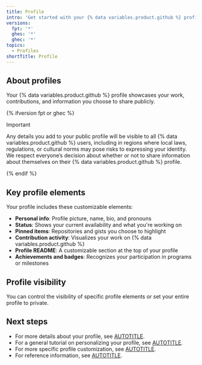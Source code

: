 ```yaml
---
title: Profile
intro: 'Get started with your {% data variables.product.github %} profile.'
versions:
  fpt: '*'
  ghes: '*'
  ghec: '*'
topics:
  - Profiles
shortTitle: Profile
---
```


## About profiles

Your {% data variables.product.github %} profile showcases your work, contributions, and information you choose to share publicly.

{% ifversion fpt or ghec %}

> [!IMPORTANT]
> Any details you add to your public profile will be visible to all {% data variables.product.github %} users, including in regions where local laws, regulations, or cultural norms may pose risks to expressing your identity. We respect everyone’s decision about whether or not to share information about themselves on their {% data variables.product.github %} profile.

{% endif %}

## Key profile elements

Your profile includes these customizable elements:

* **Personal info**: Profile picture, name, bio, and pronouns
* **Status**: Shows your current availability and what you're working on
* **Pinned items**: Repositories and gists you choose to highlight
* **Contribution activity**: Visualizes your work on {% data variables.product.github %}
* **Profile README**: A customizable section at the top of your profile
* **Achievements and badges**: Recognizes your participation in programs or milestones

## Profile visibility

You can control the visibility of specific profile elements or set your entire profile to private.

## Next steps

* For more details about your profile, see [AUTOTITLE](/account-and-profile/concepts/about-your-profile).
* For a general tutorial on personalizing your profile, see [AUTOTITLE](/account-and-profile/tutorials/personalize-your-profile).
* For more specific profile customization, see [AUTOTITLE](/account-and-profile/how-tos/setting-up-and-managing-your-github-profile).
* For reference information, see [AUTOTITLE](/account-and-profile/reference/profile-reference).
